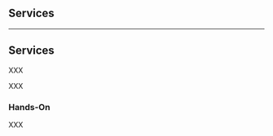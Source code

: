 <!-- .slide: id="gitlab_services" class="vertical-center" -->

<i class="fa-duotone fa-gears fa-8x fa-duotone-colors" style="float: right; color: grey;"></i>

## Services

---

## Services

XXX [](https://docs.gitlab.com/ee/ci/yaml/#services)

XXX [](https://docs.gitlab.com/ee/ci/services/index.html)

### Hands-On

XXX
